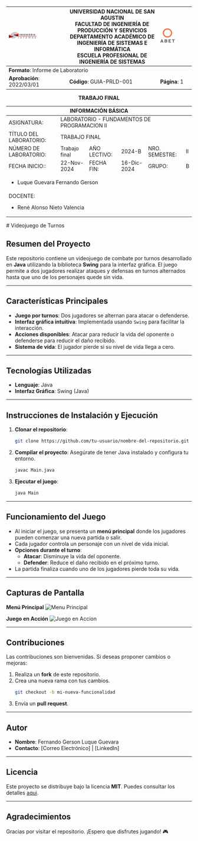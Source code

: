 <div align="center">
<table>
    <theader>
        <tr>
            <td><img src="https://github.com/rescobedoq/pw2/blob/main/epis.png?raw=true" alt="EPIS" style="width:50%; height:auto"/></td>
            <th>
                <span style="font-weight:bold;">UNIVERSIDAD NACIONAL DE SAN AGUSTIN</span><br />
                <span style="font-weight:bold;">FACULTAD DE INGENIERÍA DE PRODUCCIÓN Y SERVICIOS</span><br />
                <span style="font-weight:bold;">DEPARTAMENTO ACADÉMICO DE INGENIERÍA DE SISTEMAS E INFORMÁTICA</span><br />
                <span style="font-weight:bold;">ESCUELA PROFESIONAL DE INGENIERÍA DE SISTEMAS</span>
            </th>
            <td><img src="https://github.com/rescobedoq/pw2/blob/main/abet.png?raw=true" alt="ABET" style="width:50%; height:auto"/></td>
        </tr>
    </theader>
    <tbody>
        <tr><td colspan="3"><span style="font-weight:bold;">Formato</span>: Informe de Laboratorio</td></tr>
        <tr><td><span style="font-weight:bold;">Aprobación</span>:  2022/03/01</td><td><span style="font-weight:bold;">Código</span>: GUIA-PRLD-001</td><td><span style="font-weight:bold;">Página</span>: 1</td></tr>
    </tbody>
</table>
</div>

<div align="center">
<span style="font-weight:bold;">TRABAJO FINAL</span><br />
</div>


<table>
<theader>
<tr><th colspan="6">INFORMACIÓN BÁSICA</th></tr>
</theader>
<tbody>
<tr><td>ASIGNATURA:</td><td colspan="5">LABORATORIO - FUNDAMENTOS DE PROGRAMACION II</td></tr>
<tr><td>TÍTULO DEL LABORATORIO:</td><td colspan="5">TRABAJO FINAL</td></tr>
<tr>
<td>NÚMERO DE LABORATORIO:</td><td>Trabajo final</td><td>AÑO LECTIVO:</td><td>2024-B</td><td>NRO. SEMESTRE:</td><td>II</td>
</tr>
<tr>
<td>FECHA INICIO::</td><td>22-Nov-2024</td><td>FECHA FIN:</td><td>16-Dic-2024</td><td>GRUPO:</td><td>B</td>
<tr>
    <td colspan="6">
        <ul>
        <li>Luque Guevara Fernando Gerson</li>
        </ul>
    </td>
</tr>
<tr><td colspan="6">DOCENTE:
<ul>
<li>René Alonso Nieto Valencia</li>
</ul>
</td>
</<tr>
</tdbody>
</table>
# Videojuego de Turnos

## Resumen del Proyecto
Este repositorio contiene un videojuego de combate por turnos desarrollado en **Java** utilizando la biblioteca **Swing** para la interfaz gráfica. El juego permite a dos jugadores realizar ataques y defensas en turnos alternados hasta que uno de los personajes quede sin vida.

---

## Características Principales
- **Juego por turnos**: Dos jugadores se alternan para atacar o defenderse.
- **Interfaz gráfica intuitiva**: Implementada usando `Swing` para facilitar la interacción.
- **Acciones disponibles**: Atacar para reducir la vida del oponente o defenderse para reducir el daño recibido.
- **Sistema de vida**: El jugador pierde si su nivel de vida llega a cero.

---

## Tecnologías Utilizadas
- **Lenguaje**: Java
- **Interfaz Gráfica**: Swing (Java)

---

## Instrucciones de Instalación y Ejecución
1. **Clonar el repositorio**:
   ```bash
   git clone https://github.com/tu-usuario/nombre-del-repositorio.git
   ```
2. **Compilar el proyecto**:
   Asegúrate de tener Java instalado y configura tu entorno.
   ```bash
   javac Main.java
   ```
3. **Ejecutar el juego**:
   ```bash
   java Main
   ```

---

## Funcionamiento del Juego
- Al iniciar el juego, se presenta un **menú principal** donde los jugadores pueden comenzar una nueva partida o salir.
- Cada jugador controla un personaje con un nivel de vida inicial.
- **Opciones durante el turno**:
  - **Atacar**: Disminuye la vida del oponente.
  - **Defender**: Reduce el daño recibido en el próximo turno.
- La partida finaliza cuando uno de los jugadores pierde toda su vida.

---

## Capturas de Pantalla
**Menú Principal**
![Menu Principal](ruta/a/la/captura-menu.png)

**Juego en Acción**
![Juego en Accion](ruta/a/la/captura-juego.png)

---

## Contribuciones
Las contribuciones son bienvenidas. Si deseas proponer cambios o mejoras:
1. Realiza un **fork** de este repositorio.
2. Crea una nueva rama con tus cambios.
   ```bash
   git checkout -b mi-nueva-funcionalidad
   ```
3. Envía un **pull request**.

---

## Autor
- **Nombre**: Fernando Gerson Luque Guevara
- **Contacto**: [Correo Electrónico] | [LinkedIn]

---

## Licencia
Este proyecto se distribuye bajo la licencia **MIT**. Puedes consultar los detalles [aqui](LICENSE).

---

## Agradecimientos
Gracias por visitar el repositorio. ¡Espero que disfrutes jugando! 🎮

